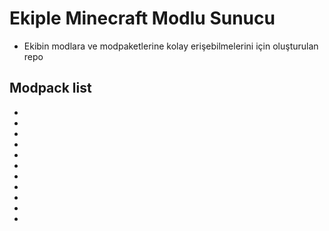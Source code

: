 # Ekiple Minecraft Modlu Sunucu
- Ekibin modlara ve modpaketlerine kolay erişebilmelerini için oluşturulan repo


## Modpack list
- 
- 
- 
- 
- 
- 
- 
- 
- 
- 
- 
